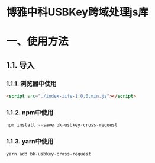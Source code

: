 # 博雅中科USBKey跨域处理js库
# 一、使用方法
## 1.1. 导入
### 1.1.1. 浏览器中使用

```html
<script src="./index-iife-1.0.0.min.js"></script>
```



### 1.1.2. npm中使用

```js
npm install --save bk-usbkey-cross-request
```



### 1.1.3. yarn中使用

```js
yarn add bk-usbkey-cross-request
```

